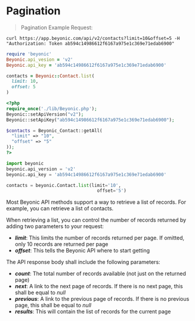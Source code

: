 # Pagination

> Pagination Example Request:

```shell
curl https://app.beyonic.com/api/v2/contacts?limit=10&offset=5 -H "Authorization: Token ab594c14986612f6167a975e1c369e71edab6900"
```

```ruby
require 'beyonic'
Beyonic.api_vesion = 'v2'
Beyonic.api_key = 'ab594c14986612f6167a975e1c369e71edab6900'

contacts = Beyonic::Contact.list(
  limit: 10,
  offset: 5
)
```

```php
<?php
require_once('./lib/Beyonic.php');
Beyonic::setApiVersion("v2");
Beyonic::setApiKey("ab594c14986612f6167a975e1c369e71edab6900");

$contacts = Beyonic_Contact::getAll(
  "limit" => "10",
  "offset" => "5"
));
?>
```

```python
import beyonic
beyonic.api_version = 'v2'
beyonic.api_key = 'ab594c14986612f6167a975e1c369e71edab6900'

contacts = beyonic.Contact.list(limit='10',
                                  offset='5')


```

Most Beyonic API methods support a way to retrieve a list of records. For example, you can retrieve a list of contacts.

When retrieving a list, you can control the number of records returned by adding two parameters to your request:

* **_limit_**: This limits the number of records returned per page. If omitted, only 10 records are returned per page
* **_offset_**: This tells the Beyonic API where to start getting 

The API response body shall include the following parameters:

* **_count_**: The total number of records available (not just on the returned page)
* **_next_**: A link to the next page of records. If there is no next page, this shall be equal to _null_
* **_previous_**: A link to the previous page of records. If there is no previous page, this shall be equal to _null_
* **_results_**: This will contain the list of records for the current page